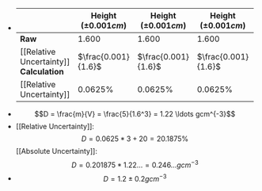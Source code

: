 - ||Height $(\pm 0.001cm)$|Height $(\pm 0.001cm)$|Height $(\pm 0.001cm)$|Mass $(\pm 1g)$|
  |--|--|--|--|--|
  |**Raw**|1.600|1.600|1.600|5|
  |[[Relative Uncertainty]] **Calculation**|$\frac{0.001}{1.6}$|$\frac{0.001}{1.6}$|$\frac{0.001}{1.6}$|$\frac{1}{5}$|
  |[[Relative Uncertainty]]|$0.0625\%$|$0.0625\%$|$0.0625\%$|$20\%$|
- $$D = \frac{m}{V} = \frac{5}{1.6^3} = 1.22 \ldots gcm^{-3}$$
- [[Relative Uncertainty]]: $$D = 0.0625 * 3 + 20 = 20.1875\%$$
  [[Absolute Uncertainty]]: $$D = 0.201875 * 1.22 \ldots = 0.246 \ldots gcm^{-3}$$
- $$D= 1.2 \pm 0.2gcm^{-3}$$
